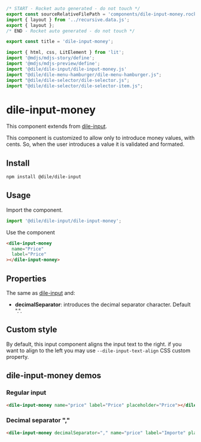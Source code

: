 ```js server
/* START - Rocket auto generated - do not touch */
export const sourceRelativeFilePath = 'components/dile-input-money.rocket.md';
import { layout } from '../recursive.data.js';
export { layout };
/* END - Rocket auto generated - do not touch */

export const title = 'dile-input-money';
```

```js script
import { html, css, LitElement } from 'lit'; 
import '@mdjs/mdjs-story/define';
import '@mdjs/mdjs-preview/define';
import '@dile/dile-input/dile-input-money.js'
import "@dile/dile-menu-hamburger/dile-menu-hamburger.js";
import "@dile/dile-selector/dile-selector.js";
import "@dile/dile-selector/dile-selector-item.js";
```

# dile-input-money

This component extends from [dile-input](/components/dile-input).

This component is customized to allow only to introduce money values, with cents. So, when the user introduces a value it is validated and formated.

## Install

```bash
npm install @dile/dile-input
```

## Usage

Import the component.

```javascript
import '@dile/dile-input/dile-input-money';
```

Use the component

```html
<dile-input-money
  name="Price"
  label="Price"
></dile-input-money>
```

## Properties

The same as [dile-input](/components/dile-input) and:

- **decimalSeparator**: introduces the decimal separator character. Default ".".

## Custom style

By default, this input component aligns the input text to the right. if you want to align to the left you may use ```--dile-input-text-align``` CSS custom property.

## dile-input-money demos

### Regular input

```html preview-story
<dile-input-money name="price" label="Price" placeholder="Price"></dile-input-money>
```

### Decimal separator ","

```html preview-story
<dile-input-money decimalSeparator="," name="price" label="Importe" placeholder="Introduce el importe" disableAutocomplete></dile-input-money>
```